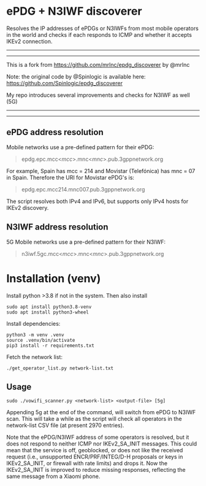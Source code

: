 # ePDG + N3IWF discoverer
Resolves the IP addresses of ePDGs or N3IWFs from most mobile operators in the world and checks if each responds to ICMP and whether it accepts IKEv2 connection.

---
---
This is a fork from https://github.com/mrlnc/epdg_discoverer by @mrlnc 

Note: the original code by @Spinlogic is available here: https://github.com/Spinlogic/epdg_discoverer

My repo introduces several improvements and checks for N3IWF as well (5G)

---
---

## ePDG address resolution
Mobile networks use a pre-defined pattern for their ePDG:

> epdg.epc.mcc<_mcc_>.mnc<_mnc_>.pub.3gppnetwork.org

For example, Spain has mcc = 214 and Movistar (Telefónica) has mnc = 07 in Spain. Therefore the URI for Movistar ePDG's is:

> epdg.epc.mcc214.mnc007.pub.3gppnetwork.org

The script resolves both IPv4 and IPv6, but supports only IPv4 hosts for IKEv2 discovery.

## N3IWF address resolution
5G Mobile networks use a pre-defined pattern for their N3IWF:

> n3iwf.5gc.mcc<_mcc_>.mnc<_mnc_>.pub.3gppnetwork.org

# Installation (venv)

Install python >3.8 if not in the system. Then also install

```
sudo apt install python3.8-venv
sudo apt install python3-wheel 
```

Install dependencies:
```
python3 -m venv .venv
source .venv/bin/activate
pip3 install -r requirements.txt
```

Fetch the network list:
```
./get_operator_list.py network-list.txt
```

## Usage
```
sudo ./vowifi_scanner.py <network-list> <output-file> [5g]
```

Appending 5g at the end of the command, will switch from ePDG to N3IWF scan. This will take a while as the script will check all operators in the network-list CSV file (at present 2970 entries).

Note that the ePDG/N3IWF address of some operators is resolved, but it does not respond to neither ICMP nor IKEv2_SA_INIT messages. This could mean that the service is off, geoblocked, or does not like the received request (i.e., unsupported ENCR/PRF/INTEG/D-H proposals or keys in IKEv2_SA_INIT, or firewall with rate limits) and drops it. Now the IKEv2_SA_INIT is improved to reduce missing responses, reflecting the same message from a Xiaomi phone. 
